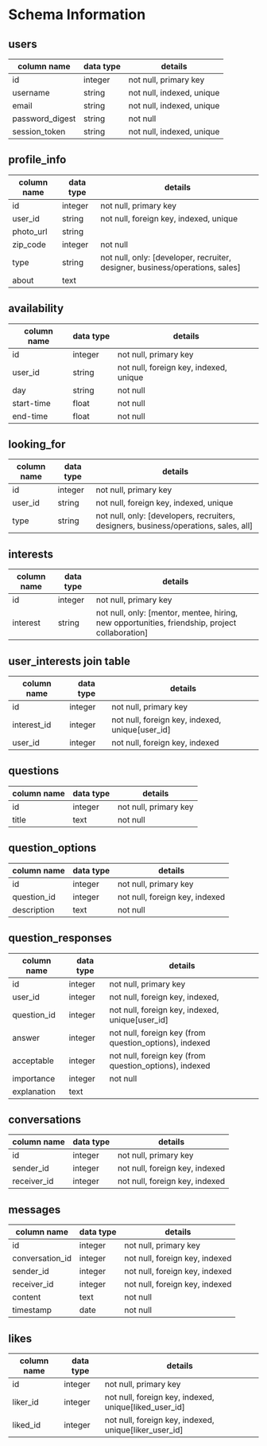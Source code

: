 # Schema Information

## users

column name     | data type | details
----------------|-----------|-----------------------
id              | integer   | not null, primary key
username        | string    | not null, indexed, unique
email           | string    | not null, indexed, unique
password_digest | string    | not null
session_token   | string    | not null, indexed, unique


## profile_info

column name     | data type | details
----------------|-----------|-----------------------
id              | integer   | not null, primary key
user_id         | string    | not null, foreign key, indexed, unique
photo_url       | string    |
zip_code        | integer   | not null
type            | string    | not null, only: [developer, recruiter, designer, business/operations, sales]
about           | text      |


## availability

column name     | data type | details
----------------|-----------|-----------------------
id              | integer   | not null, primary key
user_id         | string    | not null, foreign key, indexed, unique
day             | string    | not null
start-time      | float     | not null
end-time        | float     | not null


## looking_for

column name     | data type | details
----------------|-----------|-----------------------
id              | integer   | not null, primary key
user_id         | string    | not null, foreign key, indexed, unique
type            | string    | not null, only: [developers, recruiters, designers, business/operations, sales, all]


## interests

column name     | data type | details
----------------|-----------|-----------------------
id              | integer   | not null, primary key
interest        | string    | not null, only: [mentor, mentee, hiring, new opportunities, friendship, project collaboration]


## user_interests join table

column name     | data type | details
----------------|-----------|-----------------------
id              | integer   | not null, primary key
interest_id     | integer   | not null, foreign key, indexed, unique[user_id]
user_id         | integer   | not null, foreign key, indexed


## questions

column name     | data type | details
----------------|-----------|-----------------------
id              | integer   | not null, primary key
title           | text      | not null


## question_options

column name     | data type | details
----------------|-----------|-----------------------
id              | integer   | not null, primary key
question_id     | integer   | not null, foreign key, indexed
description     | text      | not null


## question_responses

column name     | data type | details
----------------|-----------|-----------------------
id              | integer   | not null, primary key
user_id         | integer   | not null, foreign key, indexed,
question_id     | integer   | not null, foreign key, indexed, unique[user_id]
answer          | integer   | not null, foreign key (from question_options), indexed
acceptable      | integer   | not null, foreign key (from question_options), indexed
importance      | integer   | not null
explanation     | text      |


## conversations

column name     | data type | details
----------------|-----------|-----------------------
id              | integer   | not null, primary key
sender_id       | integer   | not null, foreign key, indexed
receiver_id     | integer   | not null, foreign key, indexed


## messages

column name     | data type | details
----------------|-----------|-----------------------
id              | integer   | not null, primary key
conversation_id      | integer   | not null, foreign key, indexed
sender_id       | integer   | not null, foreign key, indexed
receiver_id     | integer   | not null, foreign key, indexed
content         | text      | not null
timestamp       | date      | not null


## likes

column name     | data type | details
----------------|-----------|-----------------------
id              | integer   | not null, primary key
liker_id        | integer   | not null, foreign key, indexed, unique[liked_user_id]
liked_id        | integer   | not null, foreign key, indexed, unique[liker_user_id]
